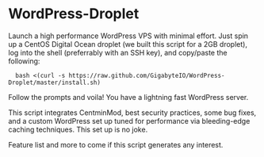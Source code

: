 WordPress-Droplet
=================

Launch a high performance WordPress VPS with minimal effort. Just spin up a CentOS Digital Ocean droplet (we built this script for a 2GB droplet), log into the shell (preferrably with an SSH key), and copy/paste the following:

      bash <(curl -s https://raw.github.com/GigabyteIO/WordPress-Droplet/master/install.sh)
Follow the prompts and voila! You have a lightning fast WordPress server.

This script integrates CentminMod, best security practices, some bug fixes, and a custom WordPress set up tuned for performance via bleeding-edge caching techniques. This set up is no joke.

Feature list and more to come if this script generates any interest.
